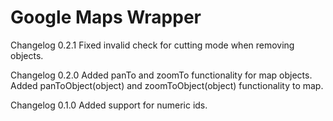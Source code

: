# Google Maps Wrapper

Changelog 0.2.1
Fixed invalid check for cutting mode when removing objects.

Changelog 0.2.0
Added panTo and zoomTo functionality for map objects.
Added panToObject(object) and zoomToObject(object) functionality to map.

Changelog 0.1.0
Added support for numeric ids.
